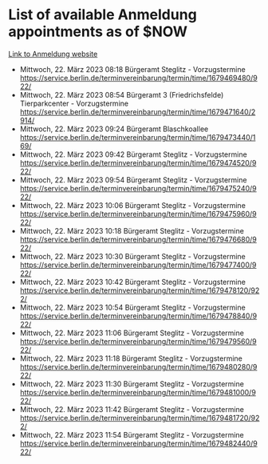 # List of available Anmeldung appointments as of $NOW
[Link to Anmeldung website](https://service.berlin.de/terminvereinbarung/termin/tag.php?termin=1&anliegen[]=120686&dienstleisterlist=122210,122217,327316,122219,327312,122227,327314,122231,327346,122243,327348,122254,122252,329742,122260,329745,122262,329748,122271,327278,122273,327274,122277,327276,330436,122280,327294,122282,327290,122284,327292,122291,327270,122285,327266,122286,327264,122296,327268,150230,329760,122297,327286,122294,327284,122312,329763,122314,329775,122304,327330,122311,327334,122309,327332,317869,122281,327352,122279,329772,122283,122276,327324,122274,327326,122267,329766,122246,327318,122251,327320,122257,327322,122208,327298,122226,327300&herkunft=http%3A%2F%2Fservice.berlin.de%2Fdienstleistung%2F120686%2F)
- Mittwoch, 22. März 2023 08:18 Bürgeramt Steglitz - Vorzugstermine https://service.berlin.de/terminvereinbarung/termin/time/1679469480/922/
- Mittwoch, 22. März 2023 08:54 Bürgeramt 3 (Friedrichsfelde) Tierparkcenter - Vorzugstermine https://service.berlin.de/terminvereinbarung/termin/time/1679471640/2914/
- Mittwoch, 22. März 2023 09:24 Bürgeramt Blaschkoallee https://service.berlin.de/terminvereinbarung/termin/time/1679473440/169/
- Mittwoch, 22. März 2023 09:42 Bürgeramt Steglitz - Vorzugstermine https://service.berlin.de/terminvereinbarung/termin/time/1679474520/922/
- Mittwoch, 22. März 2023 09:54 Bürgeramt Steglitz - Vorzugstermine https://service.berlin.de/terminvereinbarung/termin/time/1679475240/922/
- Mittwoch, 22. März 2023 10:06 Bürgeramt Steglitz - Vorzugstermine https://service.berlin.de/terminvereinbarung/termin/time/1679475960/922/
- Mittwoch, 22. März 2023 10:18 Bürgeramt Steglitz - Vorzugstermine https://service.berlin.de/terminvereinbarung/termin/time/1679476680/922/
- Mittwoch, 22. März 2023 10:30 Bürgeramt Steglitz - Vorzugstermine https://service.berlin.de/terminvereinbarung/termin/time/1679477400/922/
- Mittwoch, 22. März 2023 10:42 Bürgeramt Steglitz - Vorzugstermine https://service.berlin.de/terminvereinbarung/termin/time/1679478120/922/
- Mittwoch, 22. März 2023 10:54 Bürgeramt Steglitz - Vorzugstermine https://service.berlin.de/terminvereinbarung/termin/time/1679478840/922/
- Mittwoch, 22. März 2023 11:06 Bürgeramt Steglitz - Vorzugstermine https://service.berlin.de/terminvereinbarung/termin/time/1679479560/922/
- Mittwoch, 22. März 2023 11:18 Bürgeramt Steglitz - Vorzugstermine https://service.berlin.de/terminvereinbarung/termin/time/1679480280/922/
- Mittwoch, 22. März 2023 11:30 Bürgeramt Steglitz - Vorzugstermine https://service.berlin.de/terminvereinbarung/termin/time/1679481000/922/
- Mittwoch, 22. März 2023 11:42 Bürgeramt Steglitz - Vorzugstermine https://service.berlin.de/terminvereinbarung/termin/time/1679481720/922/
- Mittwoch, 22. März 2023 11:54 Bürgeramt Steglitz - Vorzugstermine https://service.berlin.de/terminvereinbarung/termin/time/1679482440/922/
